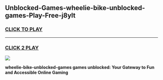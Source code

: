 
## Unblocked-Games-wheelie-bike-unblocked-games-Play-Free-j8ylt
<h3>
<a href="https://premium76.site?title=wheelie-bike-unblocked-games&ref=18A1">CLICK TO PLAY</a></h3>
<hr>

<h3>
<a href="https://premium76.site?title=wheelie-bike-unblocked-games&ref=18A1">CLICK 2 PLAY</a>
  
</h3>

<a href="https://premium76.site?title=wheelie-bike-unblocked-games&ref=18A1"><img src="https://clearcache.store/games.png"></a>


**wheelie-bike-unblocked-games games unblocked: Your Gateway to Fun and Accessible Online Gaming**
